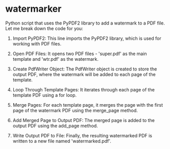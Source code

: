 # watermarker
Python script that uses the PyPDF2 library to add a watermark to a PDF file. Let me break down the code for you:

1. Import PyPDF2: This line imports the PyPDF2 library, which is used for working with PDF files.

2. Open PDF Files: It opens two PDF files - 'super.pdf' as the main template and 'wtr.pdf' as the watermark.

3. Create PdfWriter Object: The PdfWriter object is created to store the output PDF, where the watermark will be added to each page of the template.

4. Loop Through Template Pages: It iterates through each page of the template PDF using a for loop.

5. Merge Pages: For each template page, it merges the page with the first page of the watermark PDF using the merge_page method.

6. Add Merged Page to Output PDF: The merged page is added to the output PDF using the add_page method.

7. Write Output PDF to File: Finally, the resulting watermarked PDF is written to a new file named 'watermarked.pdf'.
